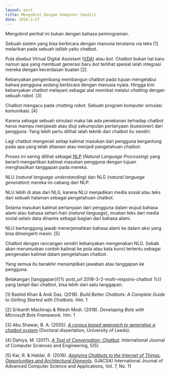 ```yaml
---
layout: post
title: Mengobrol Dengan Komputer Sendiri
date: 2018-2-27
---
```


Mengobrol perihal ini bukan dengan bahasa pemrograman.

Sebuah sistem yang bisa berbicara dengan manusia terutama via teks [1] melarikan pada sebuah istilah yaitu chatbot.

Pula disebut Virtual Digital Assistant ([VDA](https://www.inbenta.com/en/blog/difference-chatbot-virtual-assistant)) atau _bot_. Chatbot bukan hal baru namun apa yang membuat generasi baru _bot_ terlihat spesial ialah integrasi mereka dengan kecerdasan buatan [2].

Kebanyakan pengembang membangun chatbot pada tujuan mengelabui bahwa pengguna sedang berbicara dengan manusia nyata. Hingga kini kebanyakan chatbot melayani sebagai alat memikat melalui _chatting_ dengan sebuah _robot_. [3]

Chatbot mengacu pada _chatting robot_. Sebuah program komputer simulasi komunikasi. [4]

Karena sebagai sebuah simulasi maka tak ada penekanan terhadap chatbot harus mampu menjawab atau diuji sekumpulan pertanyaan (kuesioner) dari pengguna. Yang lebih perlu dilihat ialah teknik dari chatbot itu sendiri.

Lagi chatbot mengenali setiap kalimat masukan dari pengguna bergantung pada apa yang telah ditanam atau menjadi pengetahuan chatbot.

Proses ini sering dilihat sebagai [NLP](http://www.myreaders.info/10_Natural_Language_Processing.pdf) (_Natural Language Processing_) yang berarti mengartikan kalimat masukan pengguna dengan tujuan menghasilkan tanggapan pada mereka.

NLU (_natural language understanding_) dan NLG (_natural language generation_) mereka ini cabang dari NLP.

NLU lebih di atas dari NLG, karena NLU menjadikan media sosial atau teks dari sebuah halaman sebagai pengetahuan chatbot.

Selama masukan kalimat pertanyaan dari pengguna dalam wujud bahasa alami atau bahasa sehari-hari (_natural language_), muatan teks dari media sosial selain data dinamis sebagai bagian dari bahasa alami.

NLU bertanggung jawab menerjemahkan bahasa alami ke dalam aksi yang bisa dimengerti mesin. [5]

Chatbot dengan rancangan sendiri kebanyakan mengenakan NLG. Sebab akan merumuskan contoh kalimat ke pola atau kata kunci tertentu sebagai pengenalan kalimat dalam pengetahuan chatbot.

Yang semua itu berakhir menampilkan jawaban atau tanggapan ke pengguna.

Belakangan [tanggapan]({% post_url 2018-3-2-multi-respons-chatbot %}) yang tampil dari chatbot, bisa lebih dari satu tanggapan.

[1] Rashid Khan & Anik Das. (2018). _Build Better Chatbots: A Complete Guide to Getting Started with Chatbots_. hlm. 1

[2] Srikanth Machiraju & Ritesh Modi. (2018). _Developing Bots with Microsoft Bots Framework_. hlm. 1

[3] Abu Shawar, B. A. (2005). [_A corpus based approach to generalise a chatbot system_](http://etheses.whiterose.ac.uk/1323/1/abushawar.pdf) (Doctoral dissertation, University of Leeds).

[4] Dahiya, M. (2017). [_A Tool of Conversation: Chatbot_](http://www.ijcseonline.org/pub_paper/27-IJCSE-02149.pdf). International Journal of Computer Sciences and Engineering, 5(5).

[5] Kar, R. & Haldar, R. (2016). [_Applying Chatbots to the Internet of Things: Opportunities and Architectural Elements_](https://thesai.org/Downloads/Volume7No11/Paper_19-Applying_Chatbots_to_the_Internet_of_Things.pdf). (IJACSA) International Journal of Advanced Computer Science and Applications, Vol. 7, No. 11